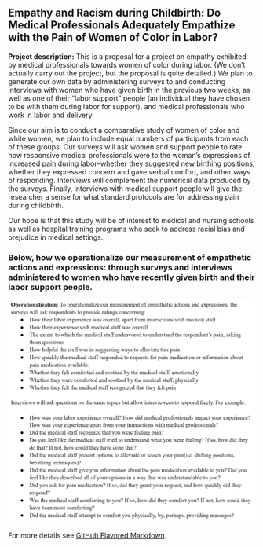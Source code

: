 ## Empathy and Racism during Childbirth: Do Medical Professionals Adequately Empathize with the Pain of Women of Color in Labor?

**Project description:** This is a proposal for a project on empathy exhibited by medical professionals towards women of color during labor. (We don’t actually carry out the project, but the proposal is quite detailed.) We plan to generate our own data by administering surveys to and conducting interviews with women who have given birth in the previous two weeks, as well as one of their “labor support” people (an individual they have chosen to be with them during labor for support), and medical professionals who work in labor and delivery. 

Since our aim is to conduct a comparative study of women of color and white women, we plan to include equal numbers of participants from each of these groups. Our surveys will ask women and support people to rate how responsive medical professionals were to the woman’s expressions of increased pain during labor–whether they suggested new birthing positions, whether they expressed concern and gave verbal comfort, and other ways of responding. Interviews will complement the numerical data produced by the surveys. Finally, interviews with medical support people will give the researcher a sense for what standard protocols are for addressing pain during childbirth. 

Our hope is that this study will be of interest to medical and nursing schools as well as hospital training programs who seek to address racial bias and prejudice in medical settings.

### Below, how we operationalize our measurement of empathetic actions and expressions: through surveys and interviews administered to women who have recently given birth and their labor support people. 

<img src="images/interview_questions_woc_childbirth.png?raw=true"/>

For more details see [GitHub Flavored Markdown](https://guides.github.com/features/mastering-markdown/).
